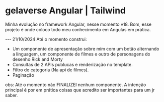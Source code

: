 # gelaverse  Angular | Tailwind
Minha evolução no framework Angular, nesse momento v18.
Bom, esse projeto é onde coloco todo meu conhecimento em Angulas em prática.

--- 21/10/2024
Até o momento construi: 
 - Um componente de apresentação sobre mim com um botão alternando a linguagem, um componente de filmes e outro de personagens do desenho Rick and Morty
 - Consultas de 2 APIs publucas e renderização no template.
 - Filtro de categoria (Na api de filmes).
 - Paginação

obs:
Até o momento não FINALIZEI nenhum componente. A intenção principal é por em prática coisas que acredito ser importantes para um jr saber.
